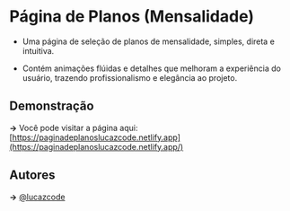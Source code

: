 # Página de Planos (Mensalidade)

- Uma página de seleção de planos de mensalidade, simples, direta e intuitiva.

- Contém animações flúidas e detalhes que melhoram a experiência do usuário, trazendo profissionalismo e elegância ao projeto.




## Demonstração

**->** Você pode visitar a página aqui: [https://paginadeplanoslucazcode.netlify.app](https://paginadeplanoslucazcode.netlify.app/)


## Autores

**->** [@lucazcode](https://www.github.com/lucazcode)

